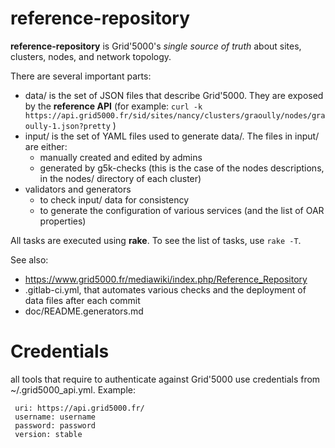 reference-repository
====================

**reference-repository** is Grid'5000's *single source of truth* about sites, clusters, nodes, and network topology.

There are several important parts:

* data/ is the set of JSON files that describe Grid'5000. They are exposed by the **reference API** (for example: `curl -k https://api.grid5000.fr/sid/sites/nancy/clusters/graoully/nodes/graoully-1.json?pretty` )
* input/ is the set of YAML files used to generate data/. The files in input/ are either:
    + manually created and edited by admins
    + generated by g5k-checks (this is the case of the nodes descriptions, in the nodes/ directory of each cluster)
* validators and generators
    + to check input/ data for consistency
    + to generate the configuration of various services (and the list of OAR properties)

All tasks are executed using **rake**. To see the list of tasks, use `rake -T`.

See also:

* https://www.grid5000.fr/mediawiki/index.php/Reference_Repository
* .gitlab-ci.yml, that automates various checks and the deployment of data files after each commit
* doc/README.generators.md

# Credentials

all tools that require to authenticate against Grid'5000 use credentials from ~/.grid5000_api.yml. Example:
```
 uri: https://api.grid5000.fr/
 username: username
 password: password
 version: stable
```
